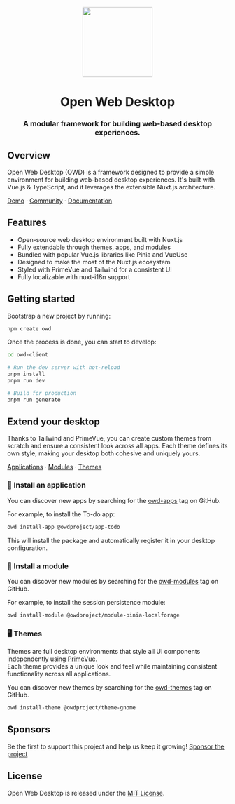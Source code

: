 <p align="center">
  <img width="160" height="160" src="https://avatars.githubusercontent.com/u/65117737?s=160&v=4" />
</p>
<h1 align="center">Open Web Desktop</h1>
<h3 align="center">
  A modular framework for building web-based desktop experiences.
</h3>

## Overview

Open Web Desktop (OWD) is a framework designed to provide a simple environment for building web-based desktop experiences. It's built with Vue.js & TypeScript, and it leverages the extensible Nuxt.js architecture.

[Demo](https://atproto-os.pages.dev/) · [Community](https://discord.gg/zPNaN2HAaA) · [Documentation](https://owdproject.org/)

## Features

- Open-source web desktop environment built with Nuxt.js
- Fully extendable through themes, apps, and modules
- Bundled with popular Vue.js libraries like Pinia and VueUse
- Designed to make the most of the Nuxt.js ecosystem
- Styled with PrimeVue and Tailwind for a consistent UI
- Fully localizable with nuxt-i18n support

## Getting started

Bootstrap a new project by running:

```bash
npm create owd
```

Once the process is done, you can start to develop:

```bash
cd owd-client

# Run the dev server with hot-reload
pnpm install
pnpm run dev

# Build for production
pnpm run generate
```

## Extend your desktop

Thanks to Tailwind and PrimeVue, you can create custom themes from scratch and ensure a consistent look across all apps. Each theme defines its own style, making your desktop both cohesive and uniquely yours.

[Applications](https://github.com/topics/owd-apps) · [Modules](https://github.com/topics/owd-modules) · [Themes](https://github.com/topics/owd-themes)

### 🧩 Install an application

You can discover new apps by searching for the [owd-apps](https://github.com/topics/owd-apps) tag on GitHub.

For example, to install the To-do app:

```bash
owd install-app @owdproject/app-todo
```

This will install the package and automatically register it in your desktop configuration.

### 🧩 Install a module

You can discover new modules by searching for the [owd-modules](https://github.com/topics/owd-modules) tag on GitHub.

For example, to install the session persistence module:

```bash
owd install-module @owdproject/module-pinia-localforage
```

### 🖥️ Themes

Themes are full desktop environments that style all UI components independently using [PrimeVue](https://primevue.org/).  
Each theme provides a unique look and feel while maintaining consistent functionality across all applications.

You can discover new themes by searching for the [owd-themes](https://github.com/topics/owd-themes) tag on GitHub.

```bash
owd install-theme @owdproject/theme-gnome
```

## Sponsors

Be the first to support this project and help us keep it growing! [Sponsor the project](https://github.com/sponsors/owdproject)

## License

Open Web Desktop is released under the [MIT License](LICENSE).
